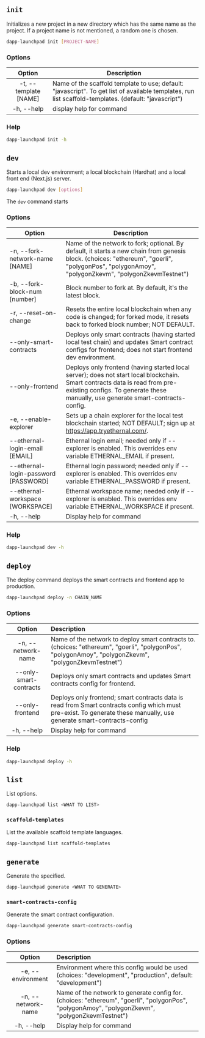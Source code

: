 <!--
---
comments: true
---
-->

## `init`

Initializes a new project in a new directory which has the same name as the project. If a project name is not mentioned, a random one is chosen.

```sh
dapp-launchpad init [PROJECT-NAME]
```

### Options

|         Option        |     Description                        |
|:---------------------:|----------------------------------------|
| -t, --template [NAME] | Name of the scaffold template to use; default: "javascript". To get list of available templates, run list scaffold-templates. (default: "javascript") |
| -h, --help            | display help for command               |

### Help

```sh
dapp-launchpad init -h
```

## `dev`

Starts a local dev environment; a local blockchain (Hardhat) and a local front end (Next.js) server.

```sh
dapp-launchpad dev [options]
```

The `dev` command starts 

### Options

| Option                               | Description                                                                                                                                                                                                    |
|--------------------------------------|----------------------------------------------------------------------------------------------------------------------------------------------------------------------------------------------------------------|
| -n, --fork-network-name [NAME]       | Name of the network to fork; optional. By default, it starts a new chain from genesis block. (choices: "ethereum", "goerli", "polygonPos", "polygonAmoy", "polygonZkevm", "polygonZkevmTestnet")             |
| -b, --fork-block-num [number]        | Block number to fork at. By default, it's the latest block.                                                                                                                                                    |
| -r, --reset-on-change                | Resets the entire local blockchain when any code is changed; for forked mode, it resets back to forked block number; NOT DEFAULT.                                                                              |
| --only-smart-contracts               | Deploys only smart contracts (having started local test chain) and updates Smart contract configs for frontend; does not start frontend dev environment.                                                       |
| --only-frontend                      | Deploys only frontend (having started local server); does not start local blockchain. Smart contracts data is read from pre-existing configs. To generate these manually, use generate smart-contracts-config. |
| -e, --enable-explorer                | Sets up a chain explorer for the local test blockchain started; NOT DEFAULT; sign up at https://app.tryethernal.com/.                                                                                          |
| --ethernal-login-email [EMAIL]       | Ethernal login email; needed only if --explorer is enabled. This overrides env variable ETHERNAL_EMAIL if present.                                                                                             |
| --ethernal-login-password [PASSWORD] | Ethernal login password; needed only if --explorer is enabled. This overrides env variable ETHERNAL_PASSWORD if present.                                                                                       |
| --ethernal-workspace [WORKSPACE]     | Ethernal workspace name; needed only if --explorer is enabled. This overrides env variable ETHERNAL_WORKSPACE if present.                                                                                      |
| -h, --help                           | Display help for command                                                                                                                                                                                       |

### Help

```sh
dapp-launchpad dev -h
```

## `deploy`

The deploy command deploys the smart contracts and frontend app to production.

```sh
dapp-launchpad deploy -n CHAIN_NAME
```

### Options

|        Option         |        Description         |
|:----------------------:|:-------------------------------------------------------|
| -n, --network-name     | Name of the network to deploy smart contracts to. (choices: "ethereum", "goerli", "polygonPos", "polygonAmoy", "polygonZkevm", "polygonZkevmTestnet")               |
| --only-smart-contracts | Deploys only smart contracts and updates Smart contracts config for frontend.                                                                                         |
| --only-frontend        | Deploys only frontend; smart contracts data is read from Smart contracts config which must pre-exist. To generate these manually, use generate smart-contracts-config |
| -h, --help             | Display help for command                                                                                                                                              |

### Help

```sh
dapp-launchpad deploy -h
```

## `list`

List options.

```sh
dapp-launchpad list <WHAT TO LIST>
```

### `scaffold-templates`

List the available scaffold template languages.

```sh
dapp-launchpad list scaffold-templates
```

## `generate`

Generate the specified.

```sh
dapp-launchpad generate <WHAT TO GENERATE>
```

### `smart-contracts-config`

Generate the smart contract configuration.

```sh
dapp-launchpad generate smart-contracts-config
```

### Options

|          Option         |                         Description      |
|:-----------------------:|:-----------------------------------------|
| -e, --environment <ENV> | Environment where this config would be used (choices: "development", "production", default: "development")                                        |
| -n, --network-name      | Name of the network to generate config for. (choices: "ethereum", "goerli", "polygonPos", "polygonAmoy", "polygonZkevm", "polygonZkevmTestnet") |
| -h, --help              | Display help for command                  |